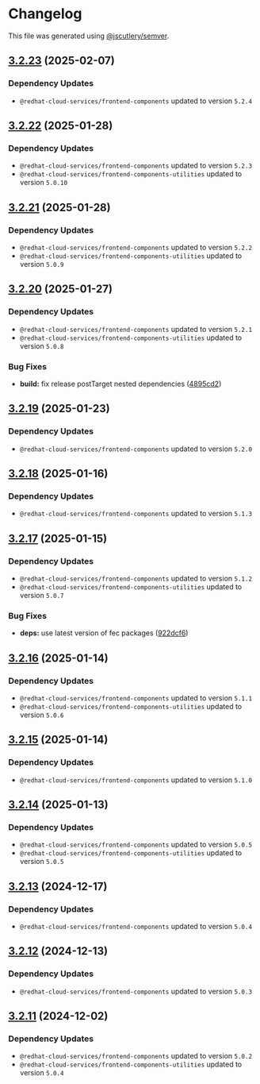 # Changelog

This file was generated using [@jscutlery/semver](https://github.com/jscutlery/semver).

## [3.2.23](https://github.com/RedHatInsights/frontend-components/compare/@redhat-cloud-services/rule-components-3.2.22...@redhat-cloud-services/rule-components-3.2.23) (2025-02-07)

### Dependency Updates

* `@redhat-cloud-services/frontend-components` updated to version `5.2.4`
## [3.2.22](https://github.com/RedHatInsights/frontend-components/compare/@redhat-cloud-services/rule-components-3.2.21...@redhat-cloud-services/rule-components-3.2.22) (2025-01-28)

### Dependency Updates

* `@redhat-cloud-services/frontend-components` updated to version `5.2.3`
* `@redhat-cloud-services/frontend-components-utilities` updated to version `5.0.10`
## [3.2.21](https://github.com/RedHatInsights/frontend-components/compare/@redhat-cloud-services/rule-components-3.2.20...@redhat-cloud-services/rule-components-3.2.21) (2025-01-28)

### Dependency Updates

* `@redhat-cloud-services/frontend-components` updated to version `5.2.2`
* `@redhat-cloud-services/frontend-components-utilities` updated to version `5.0.9`
## [3.2.20](https://github.com/RedHatInsights/frontend-components/compare/@redhat-cloud-services/rule-components-3.2.19...@redhat-cloud-services/rule-components-3.2.20) (2025-01-27)

### Dependency Updates

* `@redhat-cloud-services/frontend-components` updated to version `5.2.1`
* `@redhat-cloud-services/frontend-components-utilities` updated to version `5.0.8`

### Bug Fixes

* **build:** fix release postTarget nested dependencies ([4895cd2](https://github.com/RedHatInsights/frontend-components/commit/4895cd2eba32336a220ddec442916858400ebb3e))

## [3.2.19](https://github.com/RedHatInsights/frontend-components/compare/@redhat-cloud-services/rule-components-3.2.18...@redhat-cloud-services/rule-components-3.2.19) (2025-01-23)

### Dependency Updates

* `@redhat-cloud-services/frontend-components` updated to version `5.2.0`
## [3.2.18](https://github.com/RedHatInsights/frontend-components/compare/@redhat-cloud-services/rule-components-3.2.17...@redhat-cloud-services/rule-components-3.2.18) (2025-01-16)

### Dependency Updates

* `@redhat-cloud-services/frontend-components` updated to version `5.1.3`
## [3.2.17](https://github.com/RedHatInsights/frontend-components/compare/@redhat-cloud-services/rule-components-3.2.16...@redhat-cloud-services/rule-components-3.2.17) (2025-01-15)

### Dependency Updates

* `@redhat-cloud-services/frontend-components` updated to version `5.1.2`
* `@redhat-cloud-services/frontend-components-utilities` updated to version `5.0.7`

### Bug Fixes

* **deps:** use latest version of fec packages ([922dcf6](https://github.com/RedHatInsights/frontend-components/commit/922dcf6795942109d75c77273b546ca7f726b2a8))

## [3.2.16](https://github.com/RedHatInsights/frontend-components/compare/@redhat-cloud-services/rule-components-3.2.15...@redhat-cloud-services/rule-components-3.2.16) (2025-01-14)

### Dependency Updates

* `@redhat-cloud-services/frontend-components` updated to version `5.1.1`
* `@redhat-cloud-services/frontend-components-utilities` updated to version `5.0.6`
## [3.2.15](https://github.com/RedHatInsights/frontend-components/compare/@redhat-cloud-services/rule-components-3.2.14...@redhat-cloud-services/rule-components-3.2.15) (2025-01-14)

### Dependency Updates

* `@redhat-cloud-services/frontend-components` updated to version `5.1.0`
## [3.2.14](https://github.com/RedHatInsights/frontend-components/compare/@redhat-cloud-services/rule-components-3.2.13...@redhat-cloud-services/rule-components-3.2.14) (2025-01-13)

### Dependency Updates

* `@redhat-cloud-services/frontend-components` updated to version `5.0.5`
* `@redhat-cloud-services/frontend-components-utilities` updated to version `5.0.5`
## [3.2.13](https://github.com/RedHatInsights/frontend-components/compare/@redhat-cloud-services/rule-components-3.2.12...@redhat-cloud-services/rule-components-3.2.13) (2024-12-17)

### Dependency Updates

* `@redhat-cloud-services/frontend-components` updated to version `5.0.4`
## [3.2.12](https://github.com/RedHatInsights/frontend-components/compare/@redhat-cloud-services/rule-components-3.2.11...@redhat-cloud-services/rule-components-3.2.12) (2024-12-13)

### Dependency Updates

* `@redhat-cloud-services/frontend-components` updated to version `5.0.3`
## [3.2.11](https://github.com/RedHatInsights/frontend-components/compare/@redhat-cloud-services/rule-components-3.2.10...@redhat-cloud-services/rule-components-3.2.11) (2024-12-02)

### Dependency Updates

* `@redhat-cloud-services/frontend-components` updated to version `5.0.2`
* `@redhat-cloud-services/frontend-components-utilities` updated to version `5.0.4`
